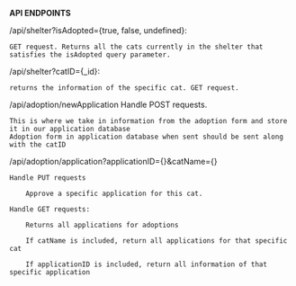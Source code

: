 **API ENDPOINTS**

/api/shelter?isAdopted={true, false, undefined}: 

    GET request. Returns all the cats currently in the shelter that satisfies the isAdopted query parameter.

/api/shelter?catID={_id}: 

    returns the information of the specific cat. GET request.

/api/adoption/newApplication
    Handle POST requests. 
	
	This is where we take in information from the adoption form and store it in our application database
    Adoption form in application database when sent should be sent along with the catID
	
/api/adoption/application?applicationID={}&catName={}

    Handle PUT requests
	
        Approve a specific application for this cat.
		
    Handle GET requests:
	
        Returns all applications for adoptions
		
        If catName is included, return all applications for that specific cat
		
        If applicationID is included, return all information of that specific application
